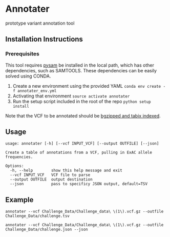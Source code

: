 # Annotater
prototype variant annotation tool

## Installation Instructions

### Prerequisites
This tool requires [pysam](https://pysam.readthedocs.io/en/latest/api.html) be installed in the local path, which has other dependencies, such as SAMTOOLS.  These dependencies can be easily solved using CONDA.

1. Create a new environment using the provided YAML
`conda env create -f annotater_env.yml`
1. Activating that environment
`source activate annotater`
1. Run the setup script included in the root of the repo
`python setup install`

Note that the VCF to be annotated should be [bgzipped and tabix indexed](http://www.htslib.org/doc/tabix.html).

## Usage
```
usage: annotater [-h] [--vcf INPUT_VCF] [--output OUTFILE] [--json]

Create a table of annotations from a VCF, pulling in ExAC allele frequencies.

Options:
  -h, --help        show this help message and exit
  --vcf INPUT_VCF   VCF file to parse
  --output OUTFILE  output destination
  --json            pass to specificy JSON output, default=TSV
```

## Example
```
annotater --vcf Challenge_Data/Challenge_data\ \(1\).vcf.gz --outfile Challenge_Data/challenge.tsv

annotater --vcf Challenge_Data/Challenge_data\ \(1\).vcf.gz --outfile Challenge_Data/challenge.json --json
```
